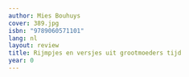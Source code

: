 ```yaml
---
author: Mies Bouhuys
cover: 389.jpg
isbn: "9789060571101"
lang: nl
layout: review
title: Rijmpjes en versjes uit grootmoeders tijd
year: 0
---
```

